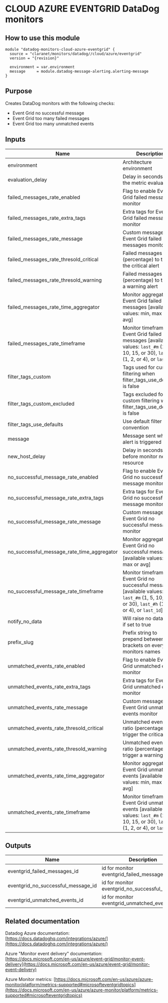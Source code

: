 # CLOUD AZURE EVENTGRID DataDog monitors

## How to use this module

```
module "datadog-monitors-cloud-azure-eventgrid" {
  source = "claranet/monitors/datadog//cloud/azure/eventgrid"
  version = "{revision}"

  environment = var.environment
  message     = module.datadog-message-alerting.alerting-message
}

```

## Purpose

Creates DataDog monitors with the following checks:

- Event Grid no successful message
- Event Grid too many failed messages
- Event Grid too many unmatched events

## Inputs

| Name | Description | Type | Default | Required |
|------|-------------|------|---------|:-----:|
| environment | Architecture environment | `string` | n/a | yes |
| evaluation\_delay | Delay in seconds for the metric evaluation | `number` | `900` | no |
| failed\_messages\_rate\_enabled | Flag to enable Event Grid failed messages monitor | `string` | `"true"` | no |
| failed\_messages\_rate\_extra\_tags | Extra tags for Event Grid failed messages monitor | `list(string)` | `[]` | no |
| failed\_messages\_rate\_message | Custom message for Event Grid failed messages monitor | `string` | `""` | no |
| failed\_messages\_rate\_thresold\_critical | Failed messages ratio (percentage) to trigger the critical alert | `number` | `90` | no |
| failed\_messages\_rate\_thresold\_warning | Failed messages ratio (percentage) to trigger a warning alert | `number` | `50` | no |
| failed\_messages\_rate\_time\_aggregator | Monitor aggregator for Event Grid failed messages [available values: min, max or avg] | `string` | `"min"` | no |
| failed\_messages\_rate\_timeframe | Monitor timeframe for Event Grid failed messages [available values: `last_#m` (1, 5, 10, 15, or 30), `last_#h` (1, 2, or 4), or `last_1d`] | `string` | `"last_5m"` | no |
| filter\_tags\_custom | Tags used for custom filtering when filter\_tags\_use\_defaults is false | `string` | `"*"` | no |
| filter\_tags\_custom\_excluded | Tags excluded for custom filtering when filter\_tags\_use\_defaults is false | `string` | `""` | no |
| filter\_tags\_use\_defaults | Use default filter tags convention | `string` | `"true"` | no |
| message | Message sent when an alert is triggered | `any` | n/a | yes |
| new\_host\_delay | Delay in seconds before monitor new resource | `number` | `300` | no |
| no\_successful\_message\_rate\_enabled | Flag to enable Event Grid no successful message monitor | `string` | `"true"` | no |
| no\_successful\_message\_rate\_extra\_tags | Extra tags for Event Grid no successful message monitor | `list(string)` | `[]` | no |
| no\_successful\_message\_rate\_message | Custom message for Event Grid no successful message monitor | `string` | `""` | no |
| no\_successful\_message\_rate\_time\_aggregator | Monitor aggregator for Event Grid no successful message [available values: min, max or avg] | `string` | `"min"` | no |
| no\_successful\_message\_rate\_timeframe | Monitor timeframe for Event Grid no successful message [available values: `last_#m` (1, 5, 10, 15, or 30), `last_#h` (1, 2, or 4), or `last_1d`] | `string` | `"last_5m"` | no |
| notify\_no\_data | Will raise no data alert if set to true | `bool` | `true` | no |
| prefix\_slug | Prefix string to prepend between brackets on every monitors names | `string` | `""` | no |
| unmatched\_events\_rate\_enabled | Flag to enable Event Grid unmatched events monitor | `string` | `"true"` | no |
| unmatched\_events\_rate\_extra\_tags | Extra tags for Event Grid unmatched events monitor | `list(string)` | `[]` | no |
| unmatched\_events\_rate\_message | Custom message for Event Grid unmatched events monitor | `string` | `""` | no |
| unmatched\_events\_rate\_thresold\_critical | Unmatched events ratio (percentage) to trigger the critical alert | `number` | `90` | no |
| unmatched\_events\_rate\_thresold\_warning | Unmatched events ratio (percentage) to trigger a warning alert | `number` | `50` | no |
| unmatched\_events\_rate\_time\_aggregator | Monitor aggregator for Event Grid unmatched events [available values: min, max or avg] | `string` | `"min"` | no |
| unmatched\_events\_rate\_timeframe | Monitor timeframe for Event Grid unmatched events [available values: `last_#m` (1, 5, 10, 15, or 30), `last_#h` (1, 2, or 4), or `last_1d`] | `string` | `"last_5m"` | no |

## Outputs

| Name | Description |
|------|-------------|
| eventgrid\_failed\_messages\_id | id for monitor eventgrid\_failed\_messages |
| eventgrid\_no\_successful\_message\_id | id for monitor eventgrid\_no\_successful\_message |
| eventgrid\_unmatched\_events\_id | id for monitor eventgrid\_unmatched\_events |

## Related documentation

Datadog Azure documentation: [https://docs.datadoghq.com/integrations/azure/](https://docs.datadoghq.com/integrations/azure/)

Azure "Monitor event delivery" documentation: [https://docs.microsoft.com/en-us/azure/event-grid/monitor-event-delivery](https://docs.microsoft.com/en-us/azure/event-grid/monitor-event-delivery)

Azure Monitor metrics: [https://docs.microsoft.com/en-us/azure/azure-monitor/platform/metrics-supported#microsofteventgridtopics](https://docs.microsoft.com/en-us/azure/azure-monitor/platform/metrics-supported#microsofteventgridtopics)
